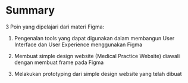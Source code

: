 # Summary

3 Poin yang dipelajari dari materi Figma:

1. Pengenalan tools yang dapat digunakan dalam membangun User Interface dan User Experience menggunakan Figma

2. Membuat simple design website (Medical Practice Website) diawali dengan membuat frame pada Figma

3. Melakukan prototyping dari simple design website yang telah dibuat
